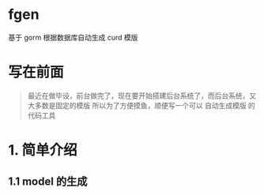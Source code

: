 # fgen
基于 gorm 根据数据库自动生成 curd 模版

# 写在前面
> 最近在做毕设，前台做完了，现在要开始搭建后台系统了，而后台系统，又大多数是固定的模版
> 所以为了方便摸鱼，顺便写一个可以 自动生成模版 的代码工具


# 1. 简单介绍 
## 1.1 model 的生成



